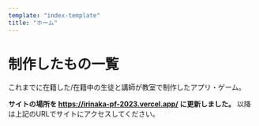 ```yaml
---
template: "index-template"
title: "ホーム"
---
```


# 制作したもの一覧

これまでに在籍した/在籍中の生徒と講師が教室で制作したアプリ・ゲーム。

**サイトの場所を https://irinaka-pf-2023.vercel.app/ に更新しました。**
以降は上記のURLでサイトにアクセスしてください。